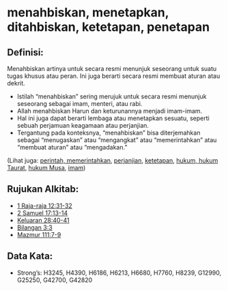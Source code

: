 # menahbiskan, menetapkan, ditahbiskan, ketetapan, penetapan

## Definisi:

Menahbiskan artinya untuk secara resmi menunjuk seseorang untuk suatu tugas khusus atau peran. Ini juga berarti secara resmi membuat aturan atau dekrit.

- Istilah “menahbiskan” sering merujuk untuk secara resmi menunjuk seseorang sebagai imam, menteri, atau rabi.
- Allah menahbiskan Harun dan keturunannya menjadi imam-imam.
- Hal ini juga dapat berarti lembaga atau menetapkan sesuatu, seperti sebuah perjamuan keagamaan atau perjanjian.
- Tergantung pada konteksnya, “menahbiskan” bisa diterjemahkan sebagai “menugaskan” atau “mengangkat” atau “memerintahkan” atau “membuat aturan” atau “mengadakan.”

(Lihat juga: [perintah, memerintahkan](../kt/command.md), [perjanjian](../kt/covenant.md), [ketetapan](../other/decree.md), [hukum, hukum Taurat](../other/law.md), [hukum Musa](../kt/lawofmoses.md), [imam](../kt/priest.md))

## Rujukan Alkitab:

- [1 Raja-raja 12:31-32](rc://en/tn/help/1ki/12/31)
- [2 Samuel 17:13-14](rc://en/tn/help/2sa/17/13)
- [Keluaran 28:40-41](rc://en/tn/help/exo/28/40)
- [Bilangan 3:3](rc://en/tn/help/num/03/03)
- [Mazmur 111:7-9](rc://en/tn/help/psa/111/007)

## Data Kata:

- Strong’s: H3245, H4390, H6186, H6213, H6680, H7760, H8239, G12990, G25250, G42700, G42820
